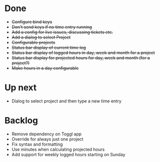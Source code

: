 # Done

* ~~Configure bind keys~~
* ~~Don't send keys if no time entry running~~
* ~~Add a config for live issues, discussing tickets etc.~~
* ~~Add a dialog to select Project~~
* ~~Configurable projects~~
* ~~Status bar display of current time log~~
* ~~Status bar display of logged hours in day, week and month for a project~~
* ~~Status bar display for projected hours for day, week and month (for a project?)~~
* ~~Make hours in a day configurable~~

# Up next

* Dialog to select project and then type a new time entry

# Backlog

* Remove dependency on Toggl app
* Override for always just one project
* Fix syntax and formatting
* Use minutes when calculating projected hours
* Add support for weekly logged hours starting on Sunday
